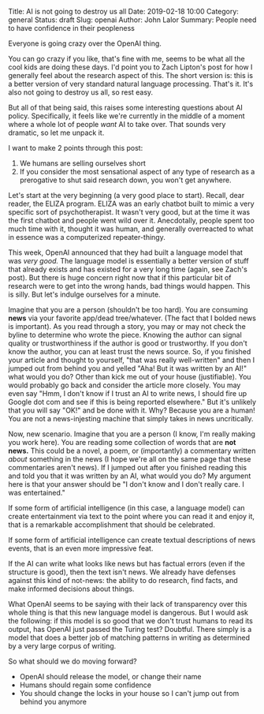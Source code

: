 Title: AI is not going to destroy us all
Date: 2019-02-18 10:00
Category: general
Status: draft
Slug: openai
Author: John Lalor
Summary: People need to have confidence in their peopleness

Everyone is going crazy over the OpenAI thing. 

You can go crazy if you like, that's fine with me, seems to be what all the cool kids are doing these days.
I'd point you to Zach Lipton's post for how I generally feel about the research aspect of this.
The short version is: this is a better version of very standard natural language processing. 
That's it.
It's also not going to destroy us all, so rest easy.

But all of that being said, this raises some interesting questions about AI policy.
Specifically, it feels like we're currently in the middle of a moment where a whole lot of people *want* AI to take over.
That sounds very dramatic, so let me unpack it. 

I want to make 2 points through this post:

1. We humans are selling ourselves short
2. If you consider the most sensational aspect of any type of research as a prerogative to shut said research down, you won't get anywhere.

Let's start at the very beginning (a very good place to start).
Recall, dear reader, the ELIZA program.
ELIZA was an early chatbot built to mimic a very specific sort of psychotherapist.
It wasn't very good, but at the time it was the first chatbot and people went wild over it.
Anecdotally, people spent too much time with it, thought it was human, and generally overreacted to what in essence was a computerized repeater-thingy.

This week, OpenAI announced that they had built a language model that was *very good.*
The language model is essentially a better version of stuff that already exists and has existed for a very long time (again, see Zach's post).
But there is huge concern right now that if this particular bit of research were to get into the wrong hands, bad things would happen.
This is silly.
But let's indulge ourselves for a minute.

Imagine that you are a person (shouldn't be too hard).
You are consuming **news** via your favorite app/dead tree/whatever.
(The fact that I bolded news is important).
As you read through a story, you may or may not check the byline to determine who wrote the piece.
Knowing the author can signal quality or trustworthiness if the author is good or trustworthy.
If you don't know the author, you can at least trust the news source.
So, if you finished your article and thought to yourself, "that was really well-written" and then I jumped out from behind you and yelled "Aha! But it was written by an AI!" what would you do?
Other than kick me out of your house (justifiable).
You would probably go back and consider the article more closely.
You may even say "Hmm, I don't know if I trust an AI to write news, I should fire up Google dot com and see if this is being reported elsewhere."
But it's unlikely that you will say "OK!" and be done with it.
Why? 
Because you are a human! 
You are not a news-injesting machine that simply takes in news uncritically.

Now, new scenario.
Imagine that you are a person (I know, I'm really making you work here).
You are reading some collection of words that are **not news.**
This could be a novel, a poem, or (importantly) a commentary written *about* something in the news (I hope we're all on the same page that these commentaries aren't news).
If I jumped out after you finished reading this and told you that it was written by an AI, what would you do?
My argument here is that your answer should be "I don't know and I don't really care. I was entertained."

If some form of artificial intelligence (in this case, a language model) can create entertainment via text to the point where you can read it and enjoy it, that is a remarkable accomplishment that should be celebrated.

If some form of artificial intelligence can create textual descriptions of news events, that is an even more impressive feat.

If the AI can write what looks like news but has factual errors (even if the structure is good), then the text isn't news.
We already have defenses against this kind of not-news: the ability to do research, find facts, and make informed decisions about things.

What OpenAI seems to be saying with their lack of transparency over this whole thing is that this new language model is dangerous.
But I would ask the following: if this model is so good that we don't trust humans to read its output, has OpenAI just passed the Turing test?
Doubtful.
There simply is a model that does a better job of matching patterns in writing as determined by a very large corpus of writing.

So what should we do moving forward?

- OpenAI should release the model, or change their name
- Humans should regain some confidence 
- You should change the locks in your house so I can't jump out from behind you anymore


